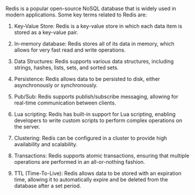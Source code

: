 Redis is a popular open-source NoSQL database that is widely used in modern applications. Some key terms related to Redis are:

1. Key-Value Store: Redis is a key-value store in which each data item is stored as a key-value pair.

2. In-memory database: Redis stores all of its data in memory, which allows for very fast read and write operations.

3. Data Structures: Redis supports various data structures, including strings, hashes, lists, sets, and sorted sets.

4. Persistence: Redis allows data to be persisted to disk, either asynchronously or synchronously.

5. Pub/Sub: Redis supports publish/subscribe messaging, allowing for real-time communication between clients.

6. Lua scripting: Redis has built-in support for Lua scripting, enabling developers to write custom scripts to perform complex operations on the server.

7. Clustering: Redis can be configured in a cluster to provide high availability and scalability.

8. Transactions: Redis supports atomic transactions, ensuring that multiple operations are performed in an all-or-nothing fashion.

9. TTL (Time-To-Live): Redis allows data to be stored with an expiration time, allowing it to automatically expire and be deleted from the database after a set period.
